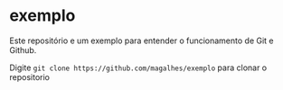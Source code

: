 # exemplo

Este repositório e um exemplo para entender o funcionamento de Git e Github.


Digite `git clone https://github.com/magalhes/exemplo` 
para clonar o repositorio


